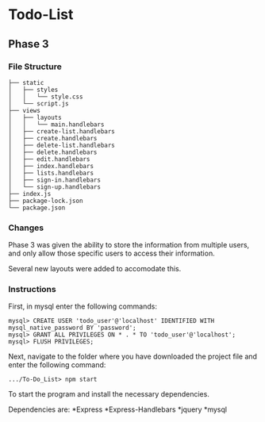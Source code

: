 # Todo-List
## Phase 3
### File Structure
```
├── static
│   ├── styles
│   │   └── style.css
│   └── script.js
├── views
│   ├── layouts
│   │   └── main.handlebars
│   ├── create-list.handlebars
│   ├── create.handlebars
│   ├── delete-list.handlebars
│   ├── delete.handlebars
│   ├── edit.handlebars
│   ├── index.handlebars
│   ├── lists.handlebars
│   ├── sign-in.handlebars
│   └── sign-up.handlebars
├── index.js
├── package-lock.json
└── package.json
```

### Changes
Phase 3 was given the ability to store the information from multiple users, and only allow those specific users to access their information.

Several new layouts were added to accomodate this.

### Instructions
First, in mysql enter the following commands:
```
mysql> CREATE USER 'todo_user'@'localhost' IDENTIFIED WITH mysql_native_password BY 'password';
mysql> GRANT ALL PRIVILEGES ON * . * TO 'todo_user'@'localhost';
mysql> FLUSH PRIVILEGES;
```

Next, navigate to the folder where you have downloaded the project file and enter the following command:
			
`.../To-Do_List> npm start`

To start the program and install the necessary dependencies.

Dependencies are:
*Express
*Express-Handlebars
*jquery
*mysql